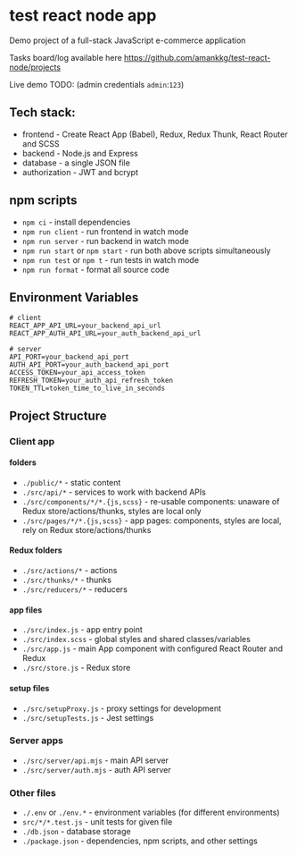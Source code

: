 # test react node app

Demo project of a full-stack JavaScript e-commerce application

Tasks board/log available here https://github.com/amankkg/test-react-node/projects

Live demo TODO: (admin credentials `admin`:`123`)

## Tech stack:

- frontend - Create React App (Babel), Redux, Redux Thunk, React Router and SCSS
- backend - Node.js and Express
- database - a single JSON file
- authorization - JWT and bcrypt

## npm scripts

- `npm ci` - install dependencies
- `npm run client` - run frontend in watch mode
- `npm run server` - run backend in watch mode
- `npm run start` or `npm start` - run both above scripts simultaneously
- `npm run test` or `npm t` - run tests in watch mode
- `npm run format` - format all source code

## Environment Variables

```dosini
# client
REACT_APP_API_URL=your_backend_api_url
REACT_APP_AUTH_API_URL=your_auth_backend_api_url

# server
API_PORT=your_backend_api_port
AUTH_API_PORT=your_auth_backend_api_port
ACCESS_TOKEN=your_api_access_token
REFRESH_TOKEN=your_auth_api_refresh_token
TOKEN_TTL=token_time_to_live_in_seconds
```

## Project Structure

### Client app

#### folders

- `./public/*` - static content
- `./src/api/*` - services to work with backend APIs
- `./src/components/*/*.{js,scss}` - re-usable components: unaware of Redux store/actions/thunks, styles are local only
- `./src/pages/*/*.{js,scss}` - app pages: components, styles are local, rely on Redux store/actions/thunks

#### Redux folders

- `./src/actions/*` - actions
- `./src/thunks/*` - thunks
- `./src/reducers/*` - reducers

#### app files

- `./src/index.js` - app entry point
- `./src/index.scss` - global styles and shared classes/variables
- `./src/app.js` - main App component with configured React Router and Redux
- `./src/store.js` - Redux store

#### setup files

- `./src/setupProxy.js` - proxy settings for development
- `./src/setupTests.js` - Jest settings

### Server apps

- `./src/server/api.mjs` - main API server
- `./src/server/auth.mjs` - auth API server

### Other files

- `./.env` or `./env.*` - environment variables (for different environments)
- `src/*/*.test.js` - unit tests for given file
- `./db.json` - database storage
- `./package.json` - dependencies, npm scripts, and other settings
